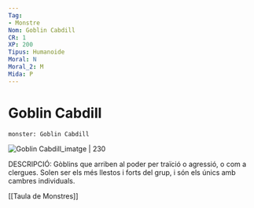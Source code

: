 ```yaml
---
Tag:
- Monstre
Nom: Goblin Cabdill
CR: 1
XP: 200
Tipus: Humanoide
Moral: N
Moral_2: M
Mida: P
---
```

# Goblin Cabdill

```statblock
monster: Goblin Cabdill
```

![Goblin Cabdill_imatge | 230](https://i.pinimg.com/originals/5f/d6/02/5fd60259e77d61c25f46e08ca18b05ac.jpg)

DESCRIPCIÓ: 
Gòblins que arriben al poder per traïció o agressió, o com a clergues. Solen ser els més llestos i forts del grup, i són els únics amb cambres individuals.

[[Taula de Monstres]]